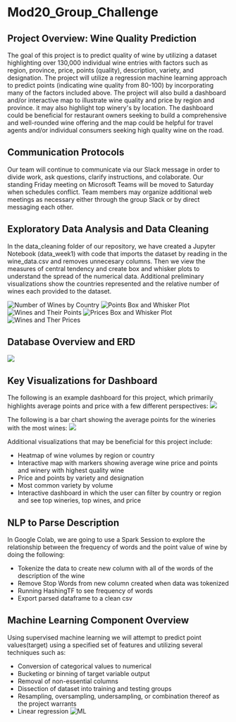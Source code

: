 # Mod20_Group_Challenge

## Project Overview: Wine Quality Prediction
The goal of this project is to predict quality of wine by utilizing a dataset highlighting over 130,000 individual wine entries with factors such as region, province, price, points (quality), description, variety, and designation. The project will utilize a regression machine learning approach to predict points (indicating wine quality from 80-100) by incorporating many of the factors included above. The project will also build a dashboard and/or interactive map to illustrate wine quality and price by region and province. it may also highlight top winery's by location. The dashboard could be beneficial for restaurant owners seeking to build a comprehensive and well-rounded wine offering and the map could be helpful for travel agents and/or individual consumers seeking high quality wine on the road.

## Communication Protocols
Our team will continue to communicate via our Slack message in order to divide work, ask questions, clarify instructions, and colaborate. Our standing Friday meeting on Microsoft Teams will be moved to Saturday when schedules conflict. Team members may organize additional web meetings as necessary either through the group Slack or by direct messaging each other.

## Exploratory Data Analysis and Data Cleaning
In the data_cleaning folder of our repository, we have created a Jupyter Notebook (data_week1) with code that imports the dataset by reading in the wine_data.csv and removes unnecesary columns. Then we view the measures of central tendency and create box and whisker plots to understand the spread of the numerical data. Additional preliminary visualizations show the countries represented and the relative number of wines each provided to the dataset.

![Number of Wines by Country](/Images/No_wines_by_co.png)
![Points Box and Whisker Plot](/Images/Points_baw.png)
![Wines and Their Points](/Images/Wines_and_points.png)
![Prices Box and Whisker Plot](/Images/Price_baw.png)
![Wines and Ther Prices](/Images/Wines_and_prices.png)


## Database Overview and ERD
![](/Images/Wine_ERD.png)

## Key Visualizations for Dashboard
The following is an example dashboard for this project, which primarily highlights average points and price with a few different perspectives: 
![](/Images/PracticeDashboard.png)


The following is a bar chart showing the average points for the wineries with the most wines:
![](/Images/TopWineriesAvePoints.png)

Additional visualizations that may be beneficial for this project include: 
- Heatmap of wine volumes by region or country
- Interactive map with markers showing average wine price and points and winery with highest quality wine
- Price and points by variety and designation
- Most common variety by volume
- Interactive dashboard in which the user can filter by country or region and see top wineries, top wines, and price

## NLP to Parse Description
In Google Colab, we are going to use a Spark Session to explore the relationship between the frequency of words and the point value of wine by doing the following:
- Tokenize the data to create new column with all of the words of the description of the wine
- Remove Stop Words from new column created when data was tokenized
- Running HashingTF to see frequency of words
- Export parsed dataframe to a clean csv

## Machine Learning Component Overview 
Using supervised machine learning we will attempt to predict point values(target) using a specified set of features and utilizing several techniques such as:
- Conversion of categorical values to numerical
- Bucketing or binning of target variable output
- Removal of non-essential columns
- Dissection of dataset into training and testing groups
- Resampling, oversampling, undersampling, or combination thereof as the project warrants
- Linear regression
![ML](https://github.com/saraegregg/Mod20_Group_Challenge/blob/2ab0190fe76067d6ff9a9ddd7a6b1a1f714f352a/Images/ML_initial.png)

